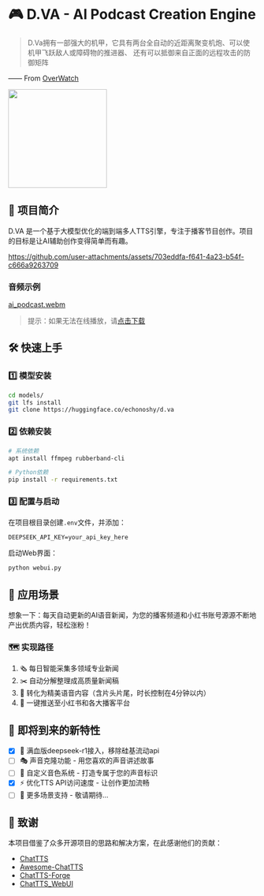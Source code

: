 # 🎮 D.VA - AI Podcast Creation Engine

> D.Va拥有一部强大的机甲，它具有两台全自动的近距离聚变机炮、可以使机甲飞跃敌人或障碍物的推进器、 还有可以抵御来自正面的远程攻击的防御矩阵

—— From [OverWatch](http://ow.blizzard.cn/heroes/dva)

<img src="https://upload.wikimedia.org/wikipedia/zh/5/55/D.Va_Overwatch.png" width="200" height="200" />

## 🚀 项目简介

D.VA 是一个基于大模型优化的端到端多人TTS引擎，专注于播客节目创作。项目的目标是让AI辅助创作变得简单而有趣。

https://github.com/user-attachments/assets/703eddfa-f641-4a23-b54f-c666a9263709

### 音频示例
[ai_podcast.webm](https://github.com/user-attachments/assets/a64f099a-7455-4142-af2f-0b68cb7e0679)
> 提示：如果无法在线播放，请[点击下载](assets/ai_podcast_v1.MP3)

## 🛠️ 快速上手

### 1️⃣ 模型安装
```bash
cd models/
git lfs install
git clone https://huggingface.co/echonoshy/d.va
```

### 2️⃣ 依赖安装
```bash
# 系统依赖
apt install ffmpeg rubberband-cli

# Python依赖
pip install -r requirements.txt
```

### 3️⃣ 配置与启动
在项目根目录创建`.env`文件，并添加：
```
DEEPSEEK_API_KEY=your_api_key_here
```

启动Web界面：
```bash
python webui.py
```

## 🎯 应用场景

想象一下：每天自动更新的AI语音新闻，为您的播客频道和小红书账号源源不断地产出优质内容，轻松涨粉！

### 🗺️ 实现路径
1. 🗞️ 每日智能采集多领域专业新闻
2. ✂️ 自动分解整理成高质量新闻稿
3. 🎤 转化为精美语音内容（含片头片尾，时长控制在4分钟以内）
4. 📱 一键推送至小红书和各大播客平台

## 🌟 即将到来的新特性

- [x] 🐳 满血版deepseek-r1接入，移除硅基流动api
- [ ] 🎭 声音克隆功能 - 用您喜欢的声音讲述故事
- [ ] 🎨 自定义音色系统 - 打造专属于您的声音标识
- [x] ⚡ 优化TTS API访问速度 - 让创作更加流畅
- [ ] 🔮 更多场景支持 - 敬请期待...

## 💖 致谢

本项目借鉴了众多开源项目的思路和解决方案，在此感谢他们的贡献：

- [ChatTTS](https://github.com/2noise/ChatTTS)
- [Awesome-ChatTTS](https://github.com/panyanyany/Awesome-ChatTTS)
- [ChatTTS-Forge](https://github.com/lenML/ChatTTS-Forge)
- [ChatTTS_WebUI](https://github.com/craii/ChatTTS_WebUI)
